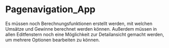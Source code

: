 # Pagenavigation_App
Es müssen noch Berechnungsfunktionen erstellt werden, mit welchen Umsätze und Gewinne berechnet werden können.
Außerdem müssen in allen Editfenstern noch eine Möglichkeit zur Detailansicht gemacht werden, um mehrere Optionen bearbeiten zu können.